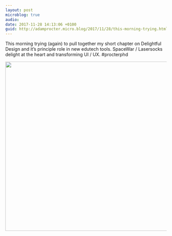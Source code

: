 ```yaml
---
layout: post
microblog: true
audio: 
date: 2017-11-28 14:13:06 +0100
guid: http://adamprocter.micro.blog/2017/11/28/this-morning-trying.html
---
```

This morning trying (again) to pull together my short chapter on Delightful Design and it’s principle role in new edutech tools. SpaceWar / Lasersocks delight at the heart and transforming UI / UX. #procterphd

<img src="http://discursive.adamprocter.co.uk/uploads/2017/de5f0ea4f7.jpg" width="600" height="529" />
